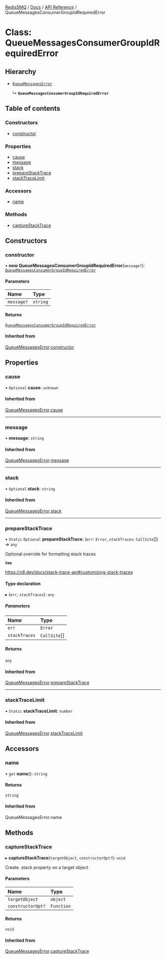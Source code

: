 [RedisSMQ](../../../README.md) / [Docs](../../README.md) / [API Reference](../README.md) / QueueMessagesConsumerGroupIdRequiredError

# Class: QueueMessagesConsumerGroupIdRequiredError

## Hierarchy

- [`QueueMessagesError`](QueueMessagesError.md)

  ↳ **`QueueMessagesConsumerGroupIdRequiredError`**

## Table of contents

### Constructors

- [constructor](QueueMessagesConsumerGroupIdRequiredError.md#constructor)

### Properties

- [cause](QueueMessagesConsumerGroupIdRequiredError.md#cause)
- [message](QueueMessagesConsumerGroupIdRequiredError.md#message)
- [stack](QueueMessagesConsumerGroupIdRequiredError.md#stack)
- [prepareStackTrace](QueueMessagesConsumerGroupIdRequiredError.md#preparestacktrace)
- [stackTraceLimit](QueueMessagesConsumerGroupIdRequiredError.md#stacktracelimit)

### Accessors

- [name](QueueMessagesConsumerGroupIdRequiredError.md#name)

### Methods

- [captureStackTrace](QueueMessagesConsumerGroupIdRequiredError.md#capturestacktrace)

## Constructors

### constructor

• **new QueueMessagesConsumerGroupIdRequiredError**(`message?`): [`QueueMessagesConsumerGroupIdRequiredError`](QueueMessagesConsumerGroupIdRequiredError.md)

#### Parameters

| Name | Type |
| :------ | :------ |
| `message?` | `string` |

#### Returns

[`QueueMessagesConsumerGroupIdRequiredError`](QueueMessagesConsumerGroupIdRequiredError.md)

#### Inherited from

[QueueMessagesError](QueueMessagesError.md).[constructor](QueueMessagesError.md#constructor)

## Properties

### cause

• `Optional` **cause**: `unknown`

#### Inherited from

[QueueMessagesError](QueueMessagesError.md).[cause](QueueMessagesError.md#cause)

___

### message

• **message**: `string`

#### Inherited from

[QueueMessagesError](QueueMessagesError.md).[message](QueueMessagesError.md#message)

___

### stack

• `Optional` **stack**: `string`

#### Inherited from

[QueueMessagesError](QueueMessagesError.md).[stack](QueueMessagesError.md#stack)

___

### prepareStackTrace

▪ `Static` `Optional` **prepareStackTrace**: (`err`: `Error`, `stackTraces`: `CallSite`[]) => `any`

Optional override for formatting stack traces

**`See`**

https://v8.dev/docs/stack-trace-api#customizing-stack-traces

#### Type declaration

▸ (`err`, `stackTraces`): `any`

##### Parameters

| Name | Type |
| :------ | :------ |
| `err` | `Error` |
| `stackTraces` | `CallSite`[] |

##### Returns

`any`

#### Inherited from

[QueueMessagesError](QueueMessagesError.md).[prepareStackTrace](QueueMessagesError.md#preparestacktrace)

___

### stackTraceLimit

▪ `Static` **stackTraceLimit**: `number`

#### Inherited from

[QueueMessagesError](QueueMessagesError.md).[stackTraceLimit](QueueMessagesError.md#stacktracelimit)

## Accessors

### name

• `get` **name**(): `string`

#### Returns

`string`

#### Inherited from

QueueMessagesError.name

## Methods

### captureStackTrace

▸ **captureStackTrace**(`targetObject`, `constructorOpt?`): `void`

Create .stack property on a target object

#### Parameters

| Name | Type |
| :------ | :------ |
| `targetObject` | `object` |
| `constructorOpt?` | `Function` |

#### Returns

`void`

#### Inherited from

[QueueMessagesError](QueueMessagesError.md).[captureStackTrace](QueueMessagesError.md#capturestacktrace)
